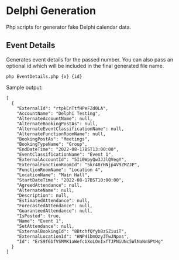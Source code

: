 # Delphi Generation
Php scripts for generator fake Delphi calendar data.

## Event Details
Generates event details for the passed number. You can also pass an optional id which will be included in the final generated file name.

```php EventDetails.php {x} {id}```

Sample output:

```
[
  {
    "ExternalId": "rtpkCnTtfHPeFZd0LA",
    "AccountName": "Delphi Testing",
    "AlternateAccountName": null,
    "AlternateBookingPostAs": null,
    "AlternateEventClassificationName": null,
    "AlternateFunctionRoomName": null,
    "BookingPostAs": "Meetings",
    "BookingTypeName": "Group",
    "EndDateTime": "2022-08-17BST13:00:00",
    "EventClassificationName": "Event 1",
    "ExternalAccountId": "5Ii0WpyQw3JJlQVegY",
    "ExternalFunctionRoomId": "5kr48rHNjp4V9ZMZJP",
    "FunctionRoomName": "Location 4",
    "LocationName": "Main Hall",
    "StartDateTime": "2022-08-17BST10:00:00",
    "AgreedAttendance": null,
    "AlternateName": null,
    "Description": null,
    "EstimatedAttendance": null,
    "ForecastedAttendance": null,
    "GuaranteedAttendance": null,
    "IsPosted": true,
    "Name": "Event 1",
    "SetAttendance": null,
    "ExternalBookingId": "8BtchfQYyb8zSZiuiT",
    "ExternalLocationId": "HNP4ibmQzy3TwJNpos",
    "Id": "ErS9f6bfVSMMK1aWefcbXoLOnIxfTJPNiUNc5WlNaNnSPtHg"
  }
]
```
